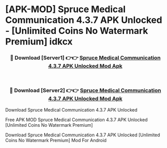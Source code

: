 # [APK-MOD] Spruce  Medical Communication 4.3.7 APK Unlocked - [Unlimited Coins No Watermark Premium] idkcx



<div align="center">
<h3>🔴 Download [Server1] 👉👉 <a href="https://momento.my/?title=Spruce__Medical_Communication_4.3.7_APK_Unlocked">Spruce  Medical Communication 4.3.7 APK Unlocked Mod Apk</a></h3><br>

<h3>🔴 Download [Server2] 👉👉 <a href="https://momento.my/?title=Spruce__Medical_Communication_4.3.7_APK_Unlocked">Spruce  Medical Communication 4.3.7 APK Unlocked Mod Apk</a></h3>
</div>



Download Spruce  Medical Communication 4.3.7 APK Unlocked 

Free APK MOD Spruce  Medical Communication 4.3.7 APK Unlocked [Unlimited Coins No Watermark Premium]

Download Spruce  Medical Communication 4.3.7 APK Unlocked [Unlimited Coins No Watermark Premium] Mod For Android
